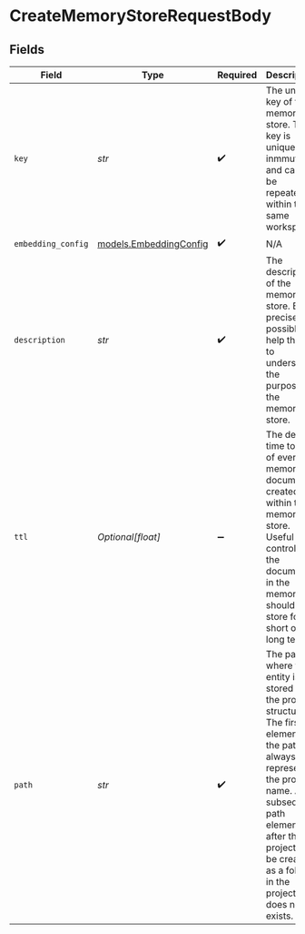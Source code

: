 # CreateMemoryStoreRequestBody


## Fields

| Field                                                                                                                                                                                                                                           | Type                                                                                                                                                                                                                                            | Required                                                                                                                                                                                                                                        | Description                                                                                                                                                                                                                                     | Example                                                                                                                                                                                                                                         |
| ----------------------------------------------------------------------------------------------------------------------------------------------------------------------------------------------------------------------------------------------- | ----------------------------------------------------------------------------------------------------------------------------------------------------------------------------------------------------------------------------------------------- | ----------------------------------------------------------------------------------------------------------------------------------------------------------------------------------------------------------------------------------------------- | ----------------------------------------------------------------------------------------------------------------------------------------------------------------------------------------------------------------------------------------------- | ----------------------------------------------------------------------------------------------------------------------------------------------------------------------------------------------------------------------------------------------- |
| `key`                                                                                                                                                                                                                                           | *str*                                                                                                                                                                                                                                           | :heavy_check_mark:                                                                                                                                                                                                                              | The unique key of the memory store. The key is unique and inmmutable and cannot be repeated within the same workspace.                                                                                                                          |                                                                                                                                                                                                                                                 |
| `embedding_config`                                                                                                                                                                                                                              | [models.EmbeddingConfig](../models/embeddingconfig.md)                                                                                                                                                                                          | :heavy_check_mark:                                                                                                                                                                                                                              | N/A                                                                                                                                                                                                                                             |                                                                                                                                                                                                                                                 |
| `description`                                                                                                                                                                                                                                   | *str*                                                                                                                                                                                                                                           | :heavy_check_mark:                                                                                                                                                                                                                              | The description of the memory store. Be as precise as possible to help the AI to understand the purpose of the memory store.                                                                                                                    |                                                                                                                                                                                                                                                 |
| `ttl`                                                                                                                                                                                                                                           | *Optional[float]*                                                                                                                                                                                                                               | :heavy_minus_sign:                                                                                                                                                                                                                              | The default time to live of every memory document created within the memory store. Useful to control if the documents in the memory should be store for short or long term.                                                                     |                                                                                                                                                                                                                                                 |
| `path`                                                                                                                                                                                                                                          | *str*                                                                                                                                                                                                                                           | :heavy_check_mark:                                                                                                                                                                                                                              | The path where the entity is stored in the project structure. The first element of the path always represents the project name. Any subsequent path element after the project will be created as a folder in the project if it does not exists. | Default                                                                                                                                                                                                                                         |